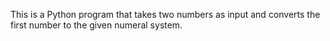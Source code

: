 This is a Python program that takes two numbers as input and converts the first number to the given numeral system.
